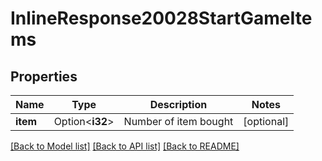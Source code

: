 # InlineResponse20028StartGameItems

## Properties

Name | Type | Description | Notes
------------ | ------------- | ------------- | -------------
**item** | Option<**i32**> | Number of item bought | [optional]

[[Back to Model list]](../README.md#documentation-for-models) [[Back to API list]](../README.md#documentation-for-api-endpoints) [[Back to README]](../README.md)


